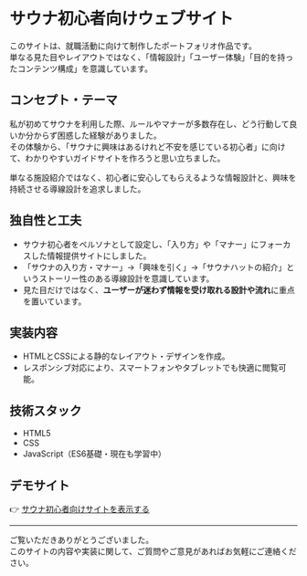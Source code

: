 # サウナ初心者向けウェブサイト

このサイトは、就職活動に向けて制作したポートフォリオ作品です。  
単なる見た目やレイアウトではなく、「情報設計」「ユーザー体験」「目的を持ったコンテンツ構成」を意識しています。

## コンセプト・テーマ

私が初めてサウナを利用した際、ルールやマナーが多数存在し、どう行動して良いか分からず困惑した経験がありました。  
その体験から、「サウナに興味はあるけれど不安を感じている初心者」に向けて、わかりやすいガイドサイトを作ろうと思い立ちました。

単なる施設紹介ではなく、初心者に安心してもらえるような情報設計と、興味を持続させる導線設計を追求しました。

## 独自性と工夫

- サウナ初心者をペルソナとして設定し、「入り方」や「マナー」にフォーカスした情報提供サイトにしました。  
- 「サウナの入り方・マナー」→「興味を引く」→「サウナハットの紹介」というストーリー性のある導線設計を意識しています。
- 見た目だけではなく、**ユーザーが迷わず情報を受け取れる設計や流れ**に重点を置いています。

## 実装内容

- HTMLとCSSによる静的なレイアウト・デザインを作成。    
- レスポンシブ対応により、スマートフォンやタブレットでも快適に閲覧可能。  

## 技術スタック

- HTML5
- CSS  
- JavaScript（ES6基礎・現在も学習中）  

## デモサイト

👉 [サウナ初心者向けサイトを表示する](https://take56789.github.io/portfolio/)

---

ご覧いただきありがとうございました。  
このサイトの内容や実装に関して、ご質問やご意見があればお気軽にご連絡ください。




